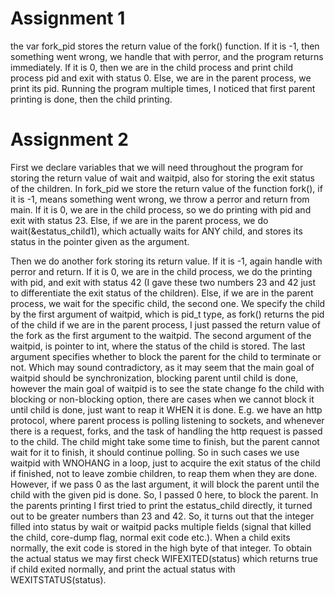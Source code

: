 # Assignment 1

the var fork_pid stores the return value of the fork() function. If it is -1, then something went wrong, we handle that with perror, and the program returns immediately. If it is 0, then we are in the child process and print child process pid and exit with status 0. Else, we are in the parent process, we print its pid. Running the program multiple times, I noticed that first parent printing is done, then the child printing.



# Assignment 2

First we declare variables that we will need throughout the program for storing the return value of wait and waitpid, also for storing the exit status of the children.
In fork_pid we store the return value of the function fork(), if it is -1, means something went wrong, we throw a perror and return from main. If it is 0, we are in the child process, so we do printing with pid and exit with status 23. Else, if we are in the parent process, we do wait(&estatus_child1), which actually waits for ANY child, and stores its status in the pointer given as the argument.

Then we do another fork storing its return value. If it is -1, again handle with perror and return. If it is 0, we are in the child process, we do the printing with pid, and exit with status 42 (I gave these two numbers 23 and 42 just to differentiate the exit status of the children). Else, if we are in the parent process, we wait for the specific child, the second one. We specify the child by the first argument of waitpid, which is pid_t type, as fork() returns the pid of the child if we are in the parent process, I just passed the return value of the fork as the first argument to the waitpid. The second argument of the waitpid, is pointer to int, where the status of the child is stored. The last argument specifies whether to block the parent for the child to terminate or not. Which may sound contradictory, as it may seem that the main goal of waitpid should be synchronization, blocking parent until child is done, however the main goal of waitpid is to see the state change fo the child with blocking or non-blocking option, there are cases when we cannot block it until child is done, just want to reap it WHEN it is done. E.g. we have an http protocol, where parent process is polling listening to sockets, and whenever there is a request, forks, and the task of handling the http request is passed to the child. The child might take some time to finish, but the parent cannot wait for it to finish, it should continue polling. So in such cases we use waitpid with WNOHANG in a loop, just to acquire the exit status of the child if finished, not to leave zombie children, to reap them when they are done. However, if we pass 0 as the last argument, it will block the parent until the child with the given pid is done. So, I passed 0 here, to block the parent. In the parents printing I first tried to print the estatus_child directly, it turned out to be greater numbers than 23 and 42. So, it turns out that the integer filled into status by wait or waitpid packs multiple fields (signal that killed the child, core-dump flag, normal exit code etc.). When a child exits normally, the exit code is stored in the high byte of that integer. To obtain the actual status we may first check WIFEXITED(status) which returns true if child exited normally, and print the actual status with WEXITSTATUS(status). 


